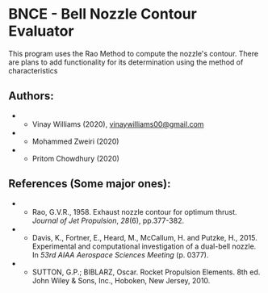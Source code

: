 # BNCE - Bell Nozzle Contour Evaluator

This program uses the Rao Method to compute the nozzle's contour. There are plans to add functionality for its determination using the method of characteristics

## Authors:
- * Vinay Williams (2020), vinaywilliams00@gmail.com
- * Mohammed Zweiri (2020)
- * Pritom Chowdhury (2020)

## References (Some major ones):

- * Rao, G.V.R., 1958. Exhaust nozzle contour for optimum thrust. *Journal of Jet Propulsion*, *28*(6), pp.377-382.
- * Davis, K., Fortner, E., Heard, M., McCallum, H. and Putzke, H., 2015. Experimental and computational investigation of a dual-bell nozzle. In *53rd AIAA Aerospace Sciences Meeting* (p. 0377).
- * SUTTON, G.P.; BIBLARZ, Oscar. Rocket Propulsion Elements. 8th ed. John Wiley & Sons, Inc., Hoboken, New Jersey, 2010.
